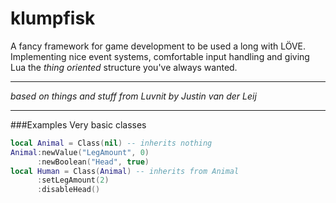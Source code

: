 klumpfisk
===

A fancy framework for game development to be used a long with LÖVE. Implementing nice event systems, comfortable input handling and giving Lua the *thing oriented* structure you've always wanted.

---
*based on things and stuff from Luvnit by Justin van der Leij*

---
###Examples
Very basic classes

```lua
local Animal = Class(nil) -- inherits nothing
Animal:newValue("LegAmount", 0)
	  :newBoolean("Head", true)
local Human = Class(Animal) -- inherits from Animal
	  :setLegAmount(2)
	  :disableHead()
```
